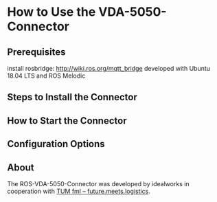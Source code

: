 # How to Use the VDA-5050-Connector

## Prerequisites
install rosbridge: http://wiki.ros.org/mqtt_bridge
developed with Ubuntu 18.04 LTS and ROS Melodic

## Steps to Install the Connector

## How to Start the Connector

## Configuration Options

## About
The ROS-VDA-5050-Connector was developed by idealworks in cooperation with [TUM fml – future.meets.logistics](https://www.linkedin.com/company/tum-fml/).
